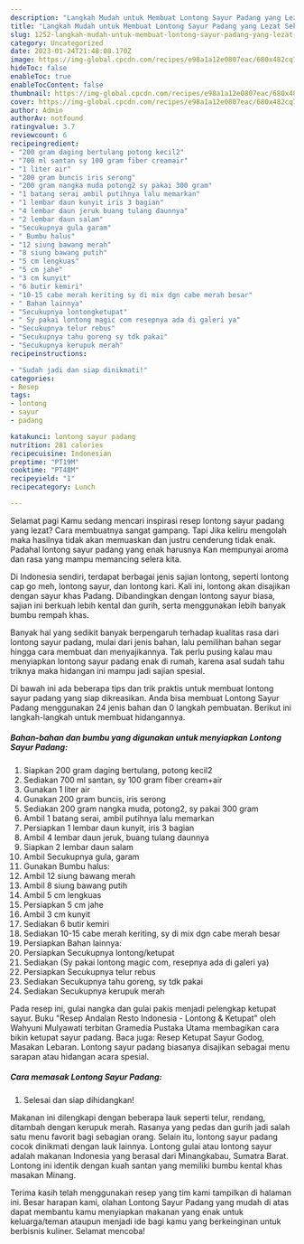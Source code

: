 ```yaml
---
description: "Langkah Mudah untuk Membuat Lontong Sayur Padang yang Lezat Sekali, Buat Buka Puasa}"
title: "Langkah Mudah untuk Membuat Lontong Sayur Padang yang Lezat Sekali, Buat Buka Puasa}"
slug: 1252-langkah-mudah-untuk-membuat-lontong-sayur-padang-yang-lezat-sekali-buat-buka-puasa
category: Uncategorized
date: 2023-01-24T21:48:08.170Z
image: https://img-global.cpcdn.com/recipes/e98a1a12e0807eac/680x482cq70/lontong-sayur-padang-foto-resep-utama.jpg
hideToc: false
enableToc: true
enableTocContent: false
thumbnail: https://img-global.cpcdn.com/recipes/e98a1a12e0807eac/680x482cq70/lontong-sayur-padang-foto-resep-utama.jpg
cover: https://img-global.cpcdn.com/recipes/e98a1a12e0807eac/680x482cq70/lontong-sayur-padang-foto-resep-utama.jpg
author: Admin
authorAv: notfound
ratingvalue: 3.7
reviewcount: 6
recipeingredient:
- "200 gram daging bertulang potong kecil2"
- "700 ml santan sy 100 gram fiber creamair"
- "1 liter air"
- "200 gram buncis iris serong"
- "200 gram nangka muda potong2 sy pakai 300 gram"
- "1 batang serai ambil putihnya lalu memarkan"
- "1 lembar daun kunyit iris 3 bagian"
- "4 lembar daun jeruk buang tulang daunnya"
- "2 lembar daun salam"
- "Secukupnya gula garam"
- " Bumbu halus"
- "12 siung bawang merah"
- "8 siung bawang putih"
- "5 cm lengkuas"
- "5 cm jahe"
- "3 cm kunyit"
- "6 butir kemiri"
- "10-15 cabe merah keriting sy di mix dgn cabe merah besar"
- " Bahan lainnya"
- "Secukupnya lontongketupat"
- " Sy pakai lontong magic com resepnya ada di galeri ya"
- "Secukupnya telur rebus"
- "Secukupnya tahu goreng sy tdk pakai"
- "Secukupnya kerupuk merah"
recipeinstructions:

- "Sudah jadi dan siap dinikmati!"
categories:
- Resep
tags:
- lontong
- sayur
- padang

katakunci: lontong sayur padang 
nutrition: 281 calories
recipecuisine: Indonesian
preptime: "PT19M"
cooktime: "PT48M"
recipeyield: "1"
recipecategory: Lunch

---
```



Selamat pagi Kamu sedang mencari inspirasi resep lontong sayur padang yang lezat? Cara membuatnya sangat gampang. Tapi Jika keliru mengolah maka hasilnya tidak akan memuaskan dan justru cenderung tidak enak. Padahal lontong sayur padang yang enak harusnya Kan mempunyai aroma dan rasa yang mampu memancing selera kita.


Di Indonesia sendiri, terdapat berbagai jenis sajian lontong, seperti lontong cap go meh, lontong sayur, dan lontong kari. Kali ini, lontong akan disajikan dengan sayur khas Padang. Dibandingkan dengan lontong sayur biasa, sajian ini berkuah lebih kental dan gurih, serta menggunakan lebih banyak bumbu rempah khas.

Banyak hal yang sedikit banyak berpengaruh terhadap kualitas rasa dari lontong sayur padang, mulai dari jenis bahan, lalu pemilihan bahan segar hingga cara membuat dan menyajikannya. Tak perlu pusing kalau mau menyiapkan lontong sayur padang enak di rumah, karena asal sudah tahu triknya maka hidangan ini mampu jadi sajian spesial.


Di bawah ini ada beberapa tips dan trik praktis untuk membuat lontong sayur padang yang siap dikreasikan. Anda bisa membuat Lontong Sayur Padang menggunakan 24 jenis bahan dan 0 langkah pembuatan. Berikut ini langkah-langkah untuk membuat hidangannya.

<!--inarticleads1-->

##### Bahan-bahan dan bumbu yang digunakan untuk menyiapkan Lontong Sayur Padang:

1. Siapkan 200 gram daging bertulang, potong kecil2
1. Sediakan 700 ml santan, sy 100 gram fiber cream+air
1. Gunakan 1 liter air
1. Gunakan 200 gram buncis, iris serong
1. Sediakan 200 gram nangka muda, potong2, sy pakai 300 gram
1. Ambil 1 batang serai, ambil putihnya lalu memarkan
1. Persiapkan 1 lembar daun kunyit, iris 3 bagian
1. Ambil 4 lembar daun jeruk, buang tulang daunnya
1. Siapkan 2 lembar daun salam
1. Ambil Secukupnya gula, garam
1. Gunakan  Bumbu halus:
1. Ambil 12 siung bawang merah
1. Ambil 8 siung bawang putih
1. Ambil 5 cm lengkuas
1. Persiapkan 5 cm jahe
1. Ambil 3 cm kunyit
1. Sediakan 6 butir kemiri
1. Sediakan 10-15 cabe merah keriting, sy di mix dgn cabe merah besar
1. Persiapkan  Bahan lainnya:
1. Persiapkan Secukupnya lontong/ketupat
1. Sediakan  (Sy pakai lontong magic com, resepnya ada di galeri ya)
1. Persiapkan Secukupnya telur rebus
1. Sediakan Secukupnya tahu goreng, sy tdk pakai
1. Sediakan Secukupnya kerupuk merah


Pada resep ini, gulai nangka dan gulai pakis menjadi pelengkap ketupat sayur. Buku &#34;Resep Andalan Resto Indonesia - Lontong &amp; Ketupat&#34; oleh Wahyuni Mulyawati terbitan Gramedia Pustaka Utama membagikan cara bikin ketupat sayur padang. Baca juga: Resep Ketupat Sayur Godog, Masakan Lebaran. Lontong sayur padang biasanya disajikan sebagai menu sarapan atau hidangan acara spesial. 

<!--inarticleads2-->

##### Cara memasak Lontong Sayur Padang:


1. Selesai dan siap dihidangkan!

Makanan ini dilengkapi dengan beberapa lauk seperti telur, rendang, ditambah dengan kerupuk merah. Rasanya yang pedas dan gurih jadi salah satu menu favorit bagi sebagian orang. Selain itu, lontong sayur padang cocok dinikmati dengan lauk lainnya. Lontong gulai atau lontong sayur adalah makanan Indonesia yang berasal dari Minangkabau, Sumatra Barat. Lontong ini identik dengan kuah santan yang memiliki bumbu kental khas masakan Minang. 

Terima kasih telah menggunakan resep yang tim kami tampilkan di halaman ini. Besar harapan kami, olahan Lontong Sayur Padang yang mudah di atas dapat membantu kamu menyiapkan makanan yang enak untuk keluarga/teman ataupun menjadi ide bagi kamu yang berkeinginan untuk berbisnis kuliner. Selamat mencoba!
